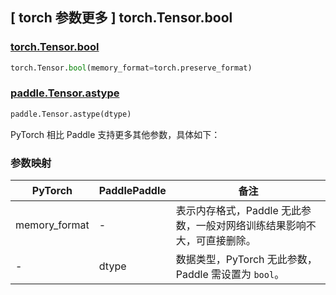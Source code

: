 ## [ torch 参数更多 ] torch.Tensor.bool

### [torch.Tensor.bool](https://pytorch.org/docs/stable/generated/torch.Tensor.bool.html#torch.Tensor.bool)

```python
torch.Tensor.bool(memory_format=torch.preserve_format)
```

### [paddle.Tensor.astype](https://www.paddlepaddle.org.cn/documentation/docs/zh/develop/api/paddle/Tensor_cn.html#astype-dtype)

```python
paddle.Tensor.astype(dtype)
```

PyTorch 相比 Paddle 支持更多其他参数，具体如下：

### 参数映射

| PyTorch       | PaddlePaddle | 备注                                                                                |
| ------------- | ------------ | ----------------------------------------------------------------------------------- |
| memory_format | - |表示内存格式，Paddle 无此参数，一般对网络训练结果影响不大，可直接删除。 |
| -             | dtype        | 数据类型，PyTorch 无此参数，Paddle 需设置为 `bool`。       |
